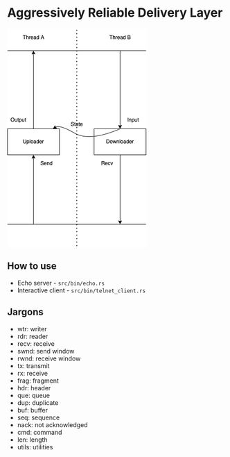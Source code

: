 # Aggressively Reliable Delivery Layer

![arch](img/arch.drawio.png)

## How to use

- Echo server - `src/bin/echo.rs`
- Interactive client - `src/bin/telnet_client.rs`

## Jargons

- wtr: writer
- rdr: reader
- recv: receive
- swnd: send window
- rwnd: receive window
- tx: transmit
- rx: receive
- frag: fragment
- hdr: header
- que: queue
- dup: duplicate
- buf: buffer
- seq: sequence
- nack: not acknowledged
- cmd: command
- len: length
- utils: utilities
